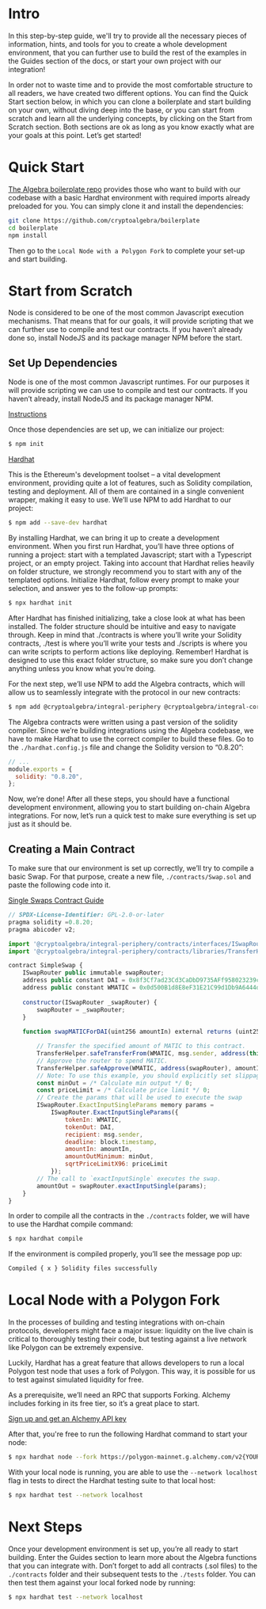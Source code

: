 # Intro

In this step-by-step guide, we'll try to provide all the necessary pieces of information, hints, and tools for you to create a whole development environment, that you can further use to build the rest of the examples in the Guides section of the docs, or start your own project with our integration!

In order not to waste time and to provide the most comfortable structure to all readers, we have created two different options. You can find the Quick Start section below, in which you can clone a boilerplate and start building on your own, without diving deep into the base, or you can start from scratch and learn all the underlying concepts, by clicking on the Start from Scratch section. Both sections are ok as long as you know exactly what are your goals at this point. Let’s get started!


# Quick Start

[The Algebra boilerplate repo](https://github.com/cryptoalgebra/boilerplate) provides those who want to build with our codebase with a basic Hardhat environment with required imports already preloaded for you. You can simply clone it and install the dependencies:

```bash
git clone https://github.com/cryptoalgebra/boilerplate
cd boilerplate
npm install 
```

Then go to the `Local Node with a Polygon Fork` to complete your set-up and start building.

# Start from Scratch

Node is considered to be one of the most common Javascript execution mechanisms. That means that for our goals, it will provide scripting that we can further use to compile and test our contracts. If you haven’t already done so, install NodeJS and its package manager NPM before the start.

## Set Up Dependencies

Node is one of the most common Javascript runtimes. For our purposes it will provide scripting we can use to compile and test our contracts. If you haven’t already, install NodeJS and its package manager NPM.

[Instructions](https://docs.npmjs.com/downloading-and-installing-node-js-and-npm)

Once those dependencies are set up, we can initialize our project:

```bash
$ npm init
```

[Hardhat](https://hardhat.org/) 

This is the Ethereum's development toolset – a vital development environment, providing quite a lot of features, such as Solidity compilation, testing and deployment. All of them are contained in a single convenient wrapper, making it easy to use. We’ll use NPM to add Hardhat to our project: 

```bash
$ npm add --save-dev hardhat
```

By installing Hardhat, we can bring it up to create a development environment. When you first run Hardhat, you’ll have three options of running a project: start with a templated Javascript; start with a Typescript project, or an empty project. Taking into account that Hardhat relies heavily on folder structure, we strongly recommend you to start with any of the templated options. Initialize Hardhat, follow every prompt to make your selection, and answer yes to the follow-up prompts:

```bash
$ npx hardhat init
```

After Hardhat has finished initializing, take a close look at what has been installed. The folder structure should be intuitive and easy to navigate through. Keep in mind that ./contracts is where you’ll write your Solidity contracts, ./test is where you’ll write your tests and ./scripts is where you can write scripts to perform actions like deploying. Remember! Hardhat is designed to use this exact folder structure, so make sure you don’t change anything unless you know what you’re doing.

For the next step, we’ll use NPM to add the Algebra contracts, which will allow us to seamlessly integrate with the protocol in our new contracts:

```bash
$ npm add @cryptoalgebra/integral-periphery @cryptoalgebra/integral-core
```

The Algebra contracts were written using a past version of the solidity compiler. Since we’re building integrations using the Algebra codebase, we have to make Hardhat to use the correct compiler to build these files. Go to the `./hardhat.config.js` file and change the Solidity version to “0.8.20”: 

```jsx
// ...
module.exports = {
  solidity: "0.8.20",
};
```

Now, we’re done! After all these steps, you should have a functional development environment, allowing you to start building on-chain Algebra integrations. For now, let’s run a quick test to make sure everything is set up just as it should be.

## Creating a Main Contract

To make sure that our environment is set up correctly, we’ll try to compile a basic Swap. For that purpose, create a new file, `./contracts/Swap.sol` and paste the following code into it.

[Single Swaps Contract Guide](./swaps/single-swaps.md)

```jsx
// SPDX-License-Identifier: GPL-2.0-or-later
pragma solidity =0.8.20;
pragma abicoder v2;

import '@cryptoalgebra/integral-periphery/contracts/interfaces/ISwapRouter.sol';
import '@cryptoalgebra/integral-periphery/contracts/libraries/TransferHelper.sol';

contract SimpleSwap {
    ISwapRouter public immutable swapRouter;
    address public constant DAI = 0x8f3Cf7ad23Cd3CaDbD9735AFf958023239c6A063;
    address public constant WMATIC = 0x0d500B1d8E8eF31E21C99d1Db9A6444d3ADf1270;
    
    constructor(ISwapRouter _swapRouter) {
        swapRouter = _swapRouter;
    }
    
    function swapMATICForDAI(uint256 amountIn) external returns (uint256 amountOut) {

        // Transfer the specified amount of MATIC to this contract.
        TransferHelper.safeTransferFrom(WMATIC, msg.sender, address(this), amountIn);
        // Approve the router to spend MATIC.
        TransferHelper.safeApprove(WMATIC, address(swapRouter), amountIn);
        // Note: To use this example, you should explicitly set slippage limits, omitting for simplicity
        const minOut = /* Calculate min output */ 0; 
        const priceLimit = /* Calculate price limit */ 0; 
        // Create the params that will be used to execute the swap
        ISwapRouter.ExactInputSingleParams memory params =
            ISwapRouter.ExactInputSingleParams({
                tokenIn: WMATIC,
                tokenOut: DAI,
                recipient: msg.sender,
                deadline: block.timestamp,
                amountIn: amountIn,
                amountOutMinimum: minOut,
                sqrtPriceLimitX96: priceLimit
            });
        // The call to `exactInputSingle` executes the swap.
        amountOut = swapRouter.exactInputSingle(params);
    }
}
```

In order to compile all the contracts in the `./contracts` folder, we will have to use the Hardhat compile command:

```bash
$ npx hardhat compile
```

If the environment is compiled properly, you’ll see the message pop up:

```bash
Compiled { x } Solidity files successfully
```

# Local Node with a Polygon Fork

In the processes of building and testing integrations with on-chain protocols, developers might face a major issue: liquidity on the live chain is critical to thoroughly testing their code, but testing against a live network like Polygon can be extremely expensive. 

Luckily, Hardhat has a great feature that allows developers to run a local Polygon test node that uses a fork of Polygon. This way, it is possible for us to test against simulated liquidity for free. 

As a prerequisite, we’ll need an RPC that supports Forking. Alchemy includes forking in its free tier, so it’s a great place to start.

[Sign up and get an Alchemy API key](https://www.alchemy.com/)

After that, you're free to run the following Hardhat command to start your node:

```bash
$ npx hardhat node --fork https://polygon-mainnet.g.alchemy.com/v2{YOUR_API_KEY}
```

With your local node is running, you are able to use the `--network localhost` flag in tests to direct the Hardhat testing suite to that local host:


```bash
$ npx hardhat test --network localhost
```

# Next Steps

Once your development environment is set up, you’re all ready to start building. Enter the Guides section to learn more about the Algebra functions that you can integrate with. Don’t forget to add all contracts (.sol files) to the `./contracts` folder and their subsequent tests to the `./tests` folder. You can then test them against your local forked node by running: 

```bash
$ npx hardhat test --network localhost
```
